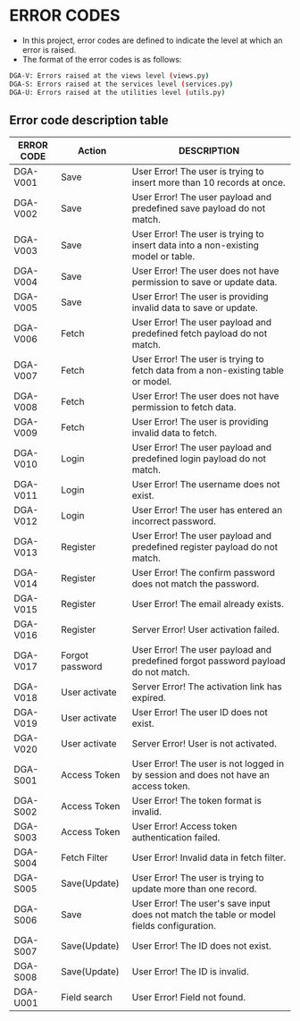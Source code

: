 # ERROR CODES

- In this project, error codes are defined to indicate the level at which an error is raised. 
- The format of the error codes is as follows:

```bash
DGA-V: Errors raised at the views level (views.py)
DGA-S: Errors raised at the services level (services.py)
DGA-U: Errors raised at the utilities level (utils.py)
```
## Error code description table 

| ERROR CODE | Action          | DESCRIPTION                                                                                |
|------------|-----------------|--------------------------------------------------------------------------------------------|
| DGA-V001   | Save            | User Error! The user is trying to insert more than 10 records at once.                     |
| DGA-V002   | Save            | User Error! The user payload and predefined save payload do not match.                     |
| DGA-V003   | Save            | User Error! The user is trying to insert data into a non-existing model or table.          |
| DGA-V004   | Save            | User Error! The user does not have permission to save or update data.                      |
| DGA-V005   | Save            | User Error! The user is providing invalid data to save or update.                          |
| DGA-V006   | Fetch           | User Error! The user payload and predefined fetch payload do not match.                    |
| DGA-V007   | Fetch           | User Error! The user is trying to fetch data from a non-existing table or model.           |
| DGA-V008   | Fetch           | User Error! The user does not have permission to fetch data.                               |
| DGA-V009   | Fetch           | User Error! The user is providing invalid data to fetch.                                   |
| DGA-V010   | Login           | User Error! The user payload and predefined login payload do not match.                    |
| DGA-V011   | Login           | User Error! The username does not exist.                                                   |
| DGA-V012   | Login           | User Error! The user has entered an incorrect password.                                    |
| DGA-V013   | Register        | User Error! The user payload and predefined register payload do not match.                 |
| DGA-V014   | Register        | User Error! The confirm password does not match the password.                              |
| DGA-V015   | Register        | User Error! The email already exists.                                                      |
| DGA-V016   | Register        | Server Error! User activation failed.                                                      |
| DGA-V017   | Forgot password | User Error! The user payload and predefined forgot password payload do not match.          |
| DGA-V018   | User activate   | Server Error! The activation link has expired.                                             |
| DGA-V019   | User activate   | User Error! The user ID does not exist.                                                    |
| DGA-V020   | User activate   | Server Error! User is not activated.                                                       |
| DGA-S001   | Access Token    | User Error! The user is not logged in by session and does not have an access token.        |
| DGA-S002   | Access Token    | User Error! The token format is invalid.                                                   |                                                                                                                        |
| DGA-S003   | Access Token    | User Error! Access token authentication failed.                                            |
| DGA-S004   | Fetch Filter    | User Error! Invalid data in fetch filter.                                                  |
| DGA-S005   | Save(Update)    | User Error! The user is trying to update more than one record.                             |
| DGA-S006   | Save            | User Error!  The user's save input does not match the table or model fields configuration. |
| DGA-S007   | Save(Update)    | User Error! The ID does not exist.                                                         |
| DGA-S008   | Save(Update)    | User Error! The ID is invalid.                                                             |
| DGA-U001   | Field search    | User Error! Field not found.                                                               |
 